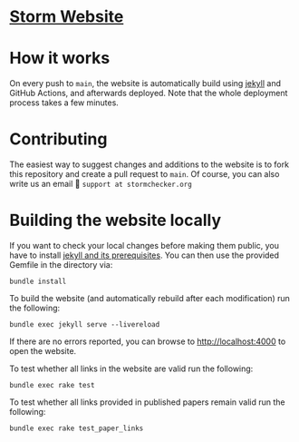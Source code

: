 [Storm Website](https://www.stormchecker.org)
============================================

# How it works
On every push to `main`, the website is automatically build using [jekyll](https://jekyllrb.com) and GitHub Actions, and afterwards deployed.
Note that the whole deployment process takes a few minutes.

# Contributing
The easiest way to suggest changes and additions to the website is to fork this repository and create a pull request to `main`.
Of course, you can also write us an email :email: `support at stormchecker.org`


# Building the website locally
If you want to check your local changes before making them public, you have to install [jekyll and its prerequisites](https://jekyllrb.com/docs/installation/).
You can then use the provided Gemfile in the directory via:
```console
bundle install
```

To build the website (and automatically rebuild after each modification) run the following:
```console
bundle exec jekyll serve --livereload
```
If there are no errors reported, you can browse to [http://localhost:4000](http://localhost:4000) to open the website.

To test whether all links in the website are valid run the following:
```console
bundle exec rake test
```

To test whether all links provided in published papers remain valid run the following:
```console
bundle exec rake test_paper_links
```
